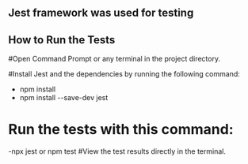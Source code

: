 ## Jest framework was used for testing
## How to Run the Tests

#Open Command Prompt or any terminal in the project directory.

#Install Jest and the dependencies by running the following command:
- npm install
- npm install --save-dev jest

# Run the tests with this command:

-npx jest or npm test
#View the test results directly in the terminal.

